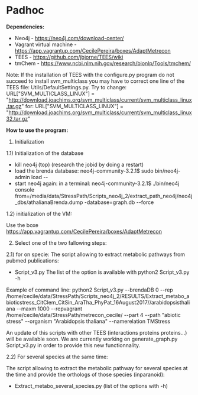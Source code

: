 # Padhoc

**Dependencies:**
* Neo4j - https://neo4j.com/download-center/
* Vagrant virtual machine - https://app.vagrantup.com/CecilePereira/boxes/AdaptMetrecon​
* TEES - https://github.com/jbjorne/TEES/wiki
* tmChem - https://www.ncbi.nlm.nih.gov/research/bionlp/Tools/tmchem/

Note: If the installation of TEES with the configure.py program do not succeed to install svm_multiclass you may have to correct one line of the TEES file: Utils/DefaultSettings.py.
Try to change:
URL["SVM_MULTICLASS_LINUX"] = "http://download.joachims.org/svm_multiclass/current/svm_multiclass_linux.tar.gz"
for:
URL["SVM_MULTICLASS_LINUX"] = "http://download.joachims.org/svm_multiclass/current/svm_multiclass_linux32.tar.gz"

**How to use the program:**

1) Initialization 

1.1) Initialization of the database

* kill neo4j (top) (research the jobid by doing a restart)
* load the brenda database: neo4j-community-3.2.1$ sudo bin/neo4j-admin load --
* start neo4j again: in a terminal: neo4j-community-3.2.1$ ./bin/neo4j console from=/media/data/StressPath/Scripts_neo4j_2/extract_path_neo4j/neo4j_dbs/athalianaBrenda.dump -database=graph.db --force

1.2) initialization of the VM:

Use the boxe https://app.vagrantup.com/CecilePereira/boxes/AdaptMetrecon

2) Select one of the two fallowing steps:

2.1) for on specie:
The script allowing to extract metabolic pathways from pubmed publications:
* Script_v3.py
The list of the option is available with python2 Script_v3.py -h

Example of command line:
python2 Script_v3.py --brendaDB 0 --rep /home/cecile/data/StressPath/Scripts_neo4j_2/RESULTS/Extract_metabo_abioticstress_CitClem_CitSin_AraTha_PhyPat_16August2017//arabidopsisthaliana --maxm 1000 --repvagrant /home/cecile/data/StressPath/metrecon_cecile/ --part 4 --path "abiotic stress" --organism "Arabidopsis thaliana" --namerelation TMStress

An update of this scripts with other TEES (interactions proteins proteins...) will be available soon.
We are currently working on generate_graph.py Script_v3.py in order to provide this new functionnality.

2.2) For several species at the same time:

The script allowing to extract the metabolic pathway for several species at the time and provide the orthologs of those species (inparanoid):
* Extract_metabo_several_species.py (list of the options with -h)


